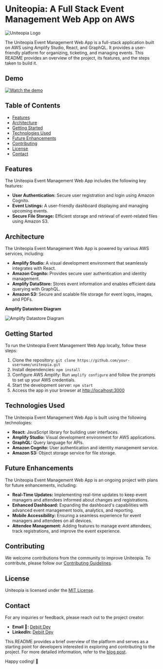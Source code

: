 # Uniteopia: A Full Stack Event Management Web App on AWS 

![Uniteopia Logo](https://www.uniteopia.com/static/media/logo.3979654da57205936267.png)

The Uniteopia Event Management Web App is a full-stack application built on AWS using Amplify Studio, React, and GraphQL. It provides a user-friendly platform for organizing, ticketing, and managing events. This README provides an overview of the project, its features, and the steps taken to build it.

## Demo

[![Watch the demo](https://img.youtube.com/vi/7wRXxm4Bxe0/0.jpg)](https://www.youtube.com/watch?v=7wRXxm4Bxe0)


## Table of Contents

- [Features](#features)
- [Architecture](#architecture)
- [Getting Started](#getting-started)
- [Technologies Used](#technologies-used)
- [Future Enhancements](#future-enhancements)
- [Contributing](#contributing)
- [License](#license)
- [Contact](#contact)

## Features

The Uniteopia Event Management Web App includes the following key features:

- **User Authentication:** Secure user registration and login using Amazon Cognito.
- **Event Listings:** A user-friendly dashboard displaying and managing upcoming events.
- **Secure File Storage:** Efficient storage and retrieval of event-related files using Amazon S3.

## Architecture

The Uniteopia Event Management Web App is powered by various AWS services, including:

- **Amplify Studio:** A visual development environment that seamlessly integrates with React.
- **Amazon Cognito:** Provides secure user authentication and identity management.
- **Amplify DataStore:** Stores event information and enables efficient data querying with GraphQL.
- **Amazon S3:** Secure and scalable file storage for event logos, images, and PDFs.

**Amplify Datastore Diagram**

![Amplify Datastore Diagram](https://miro.medium.com/v2/resize:fit:1100/format:webp/1*PFYe_s4i3j6ze7NvwHMagA.png)

## Getting Started

To run the Uniteopia Event Management Web App locally, follow these steps:

1. Clone the repository: `git clone https://github.com/your-username/uniteopia.git`
2. Install dependencies: `npm install`
3. Configure AWS Amplify: Run `amplify configure` and follow the prompts to set up your AWS credentials.
4. Start the development server: `npm start`
5. Access the app in your browser at [http://localhost:3000](http://localhost:3000)

## Technologies Used

The Uniteopia Event Management Web App is built using the following technologies:

- **React:** JavaScript library for building user interfaces.
- **Amplify Studio:** Visual development environment for AWS applications.
- **GraphQL:** Query language for APIs.
- **Amazon Cognito:** User authentication and identity management service.
- **Amazon S3:** Object storage service for file storage.

## Future Enhancements

The Uniteopia Event Management Web App is an ongoing project with plans for future enhancements, including:

- **Real-Time Updates:** Implementing real-time updates to keep event managers and attendees informed about changes and registrations.
- **Enhanced Dashboard:** Expanding the dashboard's capabilities with advanced event management tools, analytics, and reporting.
- **Mobile Accessibility:** Ensuring a seamless experience for event managers and attendees on all devices.
- **Attendee Management:** Adding features to manage event attendees, track registrations, and improve the event experience.

## Contributing

We welcome contributions from the community to improve Uniteopia. To contribute, please follow our [Contributing Guidelines](CONTRIBUTING.md).

## License

Uniteopia is licensed under the [MIT License](LICENSE).

## Contact

For any inquiries or feedback, please reach out to the project creator:

- **Email 📧:** [Debjit Dey](mailto:d.dey2002@yahoo.com)
- **LinkedIn:** [Debjit Dey](https://www.linkedin.com/in/debjitdey/)

This README provides a brief overview of the platform and serves as a starting point for developers interested in exploring and contributing to the project. For more detailed information, refer to the [blog post](https://dev.to/debjit1122/building-uniteopia-an-event-management-web-app-with-amplify-studio-react-and-graphql-5659).

Happy coding! 🚀
